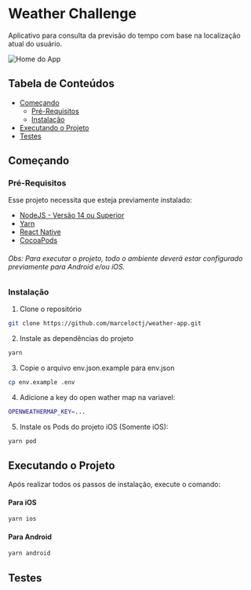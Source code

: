 # Weather Challenge

Aplicativo para consulta da previsão do tempo com base na localização atual do usuário.

![Home do App](https://i.ibb.co/yqRMJwm/Simulator-Screen-Shot-i-Phone-13-2022-08-08-at-00-25-41.png|width=100)

## Tabela de Conteúdos

* [Começando](#começando)
	* [Pré-Requisitos](#pré-requisitos)
	* [Instalação](#instalação)
* [Executando o Projeto](#executando-o-projeto)
* [Testes](#testes)

## Começando

### Pré-Requisitos

Esse projeto necessita que esteja previamente instalado:

* [NodeJS - Versão 14 ou Superior](https://nodejs.org/en/)
* [Yarn](https://yarnpkg.com/en/docs/install)
* [React Native](https://reactnative.dev/docs/environment-setup)
* [CocoaPods](https://cocoapods.org/)

###### Obs: Para executar o projeto, todo o ambiente deverá estar configurado previamente para Android e/ou iOS.

### Instalação

1. Clone o repositório
````sh
git clone https://github.com/marceloctj/weather-app.git
````

2. Instale as dependências do projeto
````sh
yarn
````

3. Copie o arquivo env.json.example para env.json
````sh
cp env.example .env
````

4. Adicione a key do open wather map na variavel:
````sh
OPENWEATHERMAP_KEY=...
````

5. Instale os Pods do projeto iOS (Somente iOS):
````sh
yarn pod
````

## Executando o Projeto

Após realizar todos os passos de instalação, execute o comando:

#### Para iOS
````sh
yarn ios
````

#### Para Android
````sh
yarn android
````

## Testes